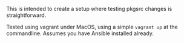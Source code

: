 This is intended to create a setup where testing pkgsrc changes is
straightforward.

Tested using vagrant under MacOS, using a simple
`vagrant up`
at the commandline.  Assumes you have Ansible installed already.
